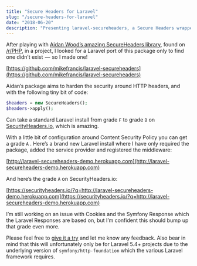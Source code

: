 ```yaml
---
title: "Secure Headers for Laravel"
slug: "/secure-headers-for-laravel"
date: "2018-06-20"
description: "Presenting laravel-secureheaders, a Secure Headers wrapper for the Laravel framework"
---
```


After playing with [Aidan Wood’s amazing SecureHeaders library](https://github.com/aidantwoods/SecureHeaders), found on [/r/PHP](https://reddit.com/r/PHP), in a project, I looked for a Laravel port of this package only to find one didn’t exist  —  so I made one!

[https://github.com/mikefrancis/laravel-secureheaders](https://github.com/mikefrancis/laravel-secureheaders)

Aidan’s package aims to harden the security around HTTP headers, and with the following tiny bit of code:

```php
$headers = new SecureHeaders();
$headers->apply();
```

Can take a standard Laravel install from grade `F` to grade `B` on [SecurityHeaders.io](https://securityheaders.io), which is amazing.

With a little bit of configuration around Content Security Policy you can get a grade `A` . Here’s a brand new Laravel install where I have only required the package, added the service provider and registered the middleware:

[http://laravel-secureheaders-demo.herokuapp.com](http://laravel-secureheaders-demo.herokuapp.com)

And here’s the grade `A` on SecurityHeaders.io:

[https://securityheaders.io/?q=http://laravel-secureheaders-demo.herokuapp.com](https://securityheaders.io/?q=http://laravel-secureheaders-demo.herokuapp.com)

I’m still working on an issue with Cookies and the Symfony Response which the Laravel Responses are based on, but I’m confident this should bump up that grade even more.

Please feel free to [give it a try](https://github.com/mikefrancis/laravel-secureheaders) and let me know any feedback. Also bear in mind that this will unfortunately only be for Laravel 5.4+ projects due to the underlying version of `symfony/http-foundation` which the various Laravel framework requires.
